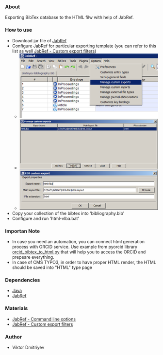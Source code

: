 ### About

Exporting BibTex database to the HTML filw with help of JabRef.

### How to use

* Download jar file of [JabRef](http://jabref.sourceforge.net/download.php)
* Configure JabRef for particular exporting template (you can refer to this list as well [JabRef - Custom export filters](http://jabref.sourceforge.net/help/CustomExports.php))
	* ![](./img/01.png)
	* ![](./img/02.png)
	* ![](./img/03.png)
* Copy your collection of the bibtex into 'bibliography.bib'
* Configure and run 'html-vlba.bat'

### Importan Note

* In case you need an automation, you can connect html generation process with ORCID service. Use example from pyorcid library [orcid_bibtex_to_html.py](https://github.com/vdmitriyev/pyorcid/tree/master/examples) that will help you to access the ORCID and prepeare everything.
* In case of CMS TYPO3, in order to have proper HTML render, the HTML should be saved into "HTML" type page

### Dependencies

* [Java](https://www.java.com/en/download/)
* [JabRef](http://jabref.sourceforge.net/download.php)

### Materials

* [JabRef - Command line options](http://jabref.sourceforge.net/help/CommandLine.php)
* [JabRef - Custom export filters](http://jabref.sourceforge.net/help/CustomExports.php)

### Author

* Viktor Dmitriyev
